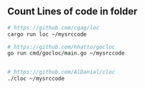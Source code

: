 ## Count Lines of code in folder
```bash
# https://github.com/cgag/loc
cargo run loc ~/mysrccode

# https://github.com/hhatto/gocloc
go run cmd/gocloc/main.go ~/mysrccode


# https://github.com/AlDanial/cloc
./cloc ~/mysrccode
```